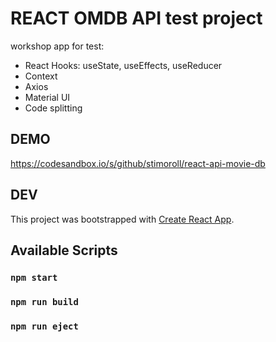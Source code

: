 # REACT OMDB API test project
workshop app for test: 
- React Hooks: useState, useEffects, useReducer
- Context
- Axios
- Material UI
- Code splitting

## DEMO

https://codesandbox.io/s/github/stimoroll/react-api-movie-db

## DEV

This project was bootstrapped with [Create React App](https://github.com/facebook/create-react-app).

## Available Scripts

### `npm start`

### `npm run build`

### `npm run eject`
